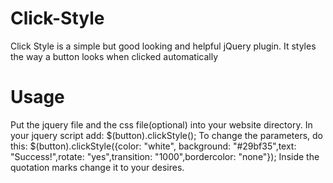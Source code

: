 # Click-Style

Click Style is a simple but good looking and helpful jQuery plugin.  It styles the way a button looks when clicked automatically

# Usage
Put the jquery file and the css file(optional) into your website directory.
In your jquery script add: $(button).clickStyle();
To change the parameters, do this: $(button).clickStyle({color: "white", background: "#29bf35",text: "Success!",rotate: "yes",transition: "1000",bordercolor: "none"});
Inside the quotation marks change it to your desires.
